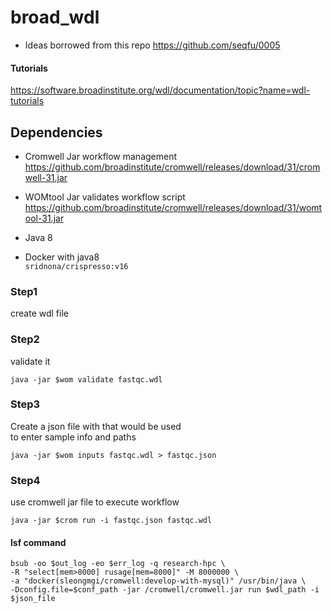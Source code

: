 # broad_wdl

* Ideas borrowed from this repo 
<https://github.com/seqfu/0005>

#### Tutorials
<https://software.broadinstitute.org/wdl/documentation/topic?name=wdl-tutorials>

## Dependencies 
 * Cromwell Jar workflow management  
 <https://github.com/broadinstitute/cromwell/releases/download/31/cromwell-31.jar>

 * WOMtool Jar validates workflow script  
 <https://github.com/broadinstitute/cromwell/releases/download/31/womtool-31.jar>

 * Java 8 

 * Docker with java8  
  `sridnona/crispresso:v16`



### Step1
create wdl file 

### Step2
validate it 
```{shell}
java -jar $wom validate fastqc.wdl
```

### Step3
Create a json file with that would be used  
to enter sample info and paths
```{shell}
java -jar $wom inputs fastqc.wdl > fastqc.json
```

### Step4
use cromwell jar file to execute workflow
```{shell}
java -jar $crom run -i fastqc.json fastqc.wdl
```
#### lsf command
```{shell}
bsub -oo $out_log -eo $err_log -q research-hpc \
-R "select[mem>8000] rusage[mem=8000]" -M 8000000 \
-a "docker(sleongmgi/cromwell:develop-with-mysql)" /usr/bin/java \
-Dconfig.file=$conf_path -jar /cromwell/cromwell.jar run $wdl_path -i $json_file
```
